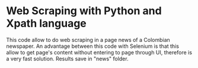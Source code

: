 # Web Scraping with Python and Xpath language
This code allow to do web scraping in a page news of a Colombian newspaper. An advantage between this code with Selenium is that this allow to get page's content without entering to page through UI, therefore is a very fast solution. Results save in "news" folder.
